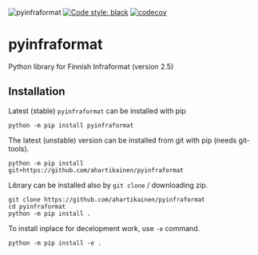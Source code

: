 ![pyinfraformat](https://github.com/ahartikainen/pyinfraformat/workflows/pyinfraformat/badge.svg?branch=master) [![Code style: black](https://img.shields.io/badge/code%20style-black-000000.svg)](https://github.com/ambv/black) [![codecov](https://codecov.io/gh/ahartikainen/pyinfraformat/branch/master/graph/badge.svg)](https://codecov.io/gh/ahartikainen/pyinfraformat)


# pyinfraformat
Python library for Finnish Infraformat (version 2.5)

## Installation

Latest (stable) `pyinfraformat` can be installed with pip

    python -m pip install pyinfraformat

The latest (unstable) version can be installed from git with pip (needs git-tools).

    python -m pip install git+https://github.com/ahartikainen/pyinfraformat

Library can be installed also by `git clone` / downloading zip.

    git clone https://github.com/ahartikainen/pyinfraformat
    cd pyinfraformat
    python -m pip install .

To install inplace for decelopment work, use `-e` command.

    python -m pip install -e .
